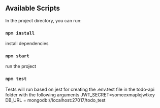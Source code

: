 
## Available Scripts

In the project directory, you can run:


### `npm install`
install dependencies

### `npm start`
run the project

### `npm test`

Tests will run based on jest
for creating the .env.test file in the todo-api folder with the following arguments
JWT_SECRET=someexmaplejwtkey
DB_URL = mongodb://localhost:27017/todo_test